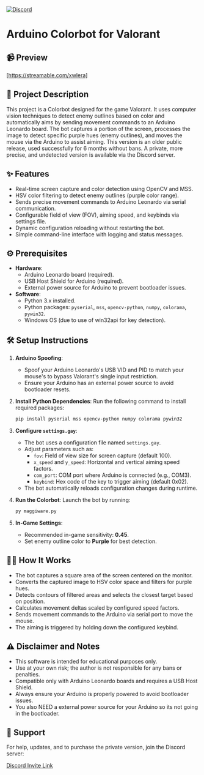 [![Discord]()]()
# Arduino Colorbot for Valorant

## 📹 Preview

[https://streamable.com/xwlera]

## 📝 Project Description

This project is a Colorbot designed for the game Valorant. It uses computer vision techniques to detect enemy outlines based on color and automatically aims by sending movement commands to an Arduino Leonardo board. The bot captures a portion of the screen, processes the image to detect specific purple hues (enemy outlines), and moves the mouse via the Arduino to assist aiming. This version is an older public release, used successfully for 6 months without bans. A private, more precise, and undetected version is available via the Discord server.

## ✨ Features

- Real-time screen capture and color detection using OpenCV and MSS.
- HSV color filtering to detect enemy outlines (purple color range).
- Sends precise movement commands to Arduino Leonardo via serial communication.
- Configurable field of view (FOV), aiming speed, and keybinds via settings file.
- Dynamic configuration reloading without restarting the bot.
- Simple command-line interface with logging and status messages.

## ⚙️ Prerequisites

- **Hardware**:
  - Arduino Leonardo board (required).
  - USB Host Shield for Arduino (required).
  - External power source for Arduino to prevent bootloader issues.
- **Software**:
  - Python 3.x installed.
  - Python packages: `pyserial`, `mss`, `opencv-python`, `numpy`, `colorama`, `pywin32`.
  - Windows OS (due to use of win32api for key detection).

## 🛠️ Setup Instructions

1. **Arduino Spoofing**:
   - Spoof your Arduino Leonardo's USB VID and PID to match your mouse's to bypass Valorant's single input restriction.
   - Ensure your Arduino has an external power source to avoid bootloader resets.

2. **Install Python Dependencies**:
   Run the following command to install required packages:
   ```bash
   pip install pyserial mss opencv-python numpy colorama pywin32
   ```

3. **Configure `settings.gay`**:
   - The bot uses a configuration file named `settings.gay`.
   - Adjust parameters such as:
     - `fov`: Field of view size for screen capture (default 100).
     - `x_speed` and `y_speed`: Horizontal and vertical aiming speed factors.
     - `com_port`: COM port where Arduino is connected (e.g., COM3).
     - `keybind`: Hex code of the key to trigger aiming (default 0x02).
   - The bot automatically reloads configuration changes during runtime.

4. **Run the Colorbot**:
   Launch the bot by running:
   ```bash
   py maggiware.py
   ```

5. **In-Game Settings**:
   - Recommended in-game sensitivity: **0.45**.
   - Set enemy outline color to **Purple** for best detection.

## 🧑‍💻 How It Works

- The bot captures a square area of the screen centered on the monitor.
- Converts the captured image to HSV color space and filters for purple hues.
- Detects contours of filtered areas and selects the closest target based on position.
- Calculates movement deltas scaled by configured speed factors.
- Sends movement commands to the Arduino via serial port to move the mouse.
- The aiming is triggered by holding down the configured keybind.

## ⚠️ Disclaimer and Notes

- This software is intended for educational purposes only.
- Use at your own risk; the author is not responsible for any bans or penalties.
- Compatible only with Arduino Leonardo boards and requires a USB Host Shield.
- Always ensure your Arduino is properly powered to avoid bootloader issues.
- You also NEED a external power source for your Arduino so its not going in the bootloader.

## 💬 Support

For help, updates, and to purchase the private version, join the Discord server:

[Discord Invite Link]()
